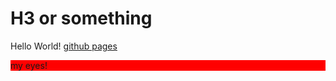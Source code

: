 # H3 or something
Hello World!
[github pages](https://pages.github.com/)
<p style = 'background-color: #ff0000'> my eyes!</p>
